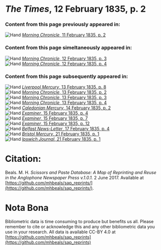 # *The Times*, 12 February 1835, p. 2  
  
### Content from this page previously appeared in:  
![Hand](http://scissorsandpaste.net/wp-content/uploads/2017/06/smallhandpointer.png) [*Morning Chronicle*, 11 February 1835, p. 2](https://mhbeals.github.io/sap_html/Morning-Chronicle/Morning-Chronicle-11-February-1835-p-2)  
  
### Content from this page simeltaneously appeared in:  
![Hand](http://scissorsandpaste.net/wp-content/uploads/2017/06/smallhandpointer.png) [*Morning Chronicle*, 12 February 1835, p. 3](https://mhbeals.github.io/sap_html/Morning-Chronicle/Morning-Chronicle-12-February-1835-p-3)  
![Hand](http://scissorsandpaste.net/wp-content/uploads/2017/06/smallhandpointer.png) [*Morning Chronicle*, 12 February 1835, p. 4](https://mhbeals.github.io/sap_html/Morning-Chronicle/Morning-Chronicle-12-February-1835-p-4)  
  
### Content from this page subsequently appeared in:  
![Hand](http://scissorsandpaste.net/wp-content/uploads/2017/06/smallhandpointer.png) [*Liverpool Mercury*, 13 February 1835, p. 8](https://mhbeals.github.io/sap_html/Liverpool-Mercury/Liverpool-Mercury-13-February-1835-p-8)  
![Hand](http://scissorsandpaste.net/wp-content/uploads/2017/06/smallhandpointer.png) [*Morning Chronicle*, 13 February 1835, p. 2](https://mhbeals.github.io/sap_html/Morning-Chronicle/Morning-Chronicle-13-February-1835-p-2)  
![Hand](http://scissorsandpaste.net/wp-content/uploads/2017/06/smallhandpointer.png) [*Morning Chronicle*, 13 February 1835, p. 3](https://mhbeals.github.io/sap_html/Morning-Chronicle/Morning-Chronicle-13-February-1835-p-3)  
![Hand](http://scissorsandpaste.net/wp-content/uploads/2017/06/smallhandpointer.png) [*Morning Chronicle*, 13 February 1835, p. 4](https://mhbeals.github.io/sap_html/Morning-Chronicle/Morning-Chronicle-13-February-1835-p-4)  
![Hand](http://scissorsandpaste.net/wp-content/uploads/2017/06/smallhandpointer.png) [*Caledonian Mercury*, 14 February 1835, p. 2](https://mhbeals.github.io/sap_html/Caledonian-Mercury/Caledonian-Mercury-14-February-1835-p-2)  
![Hand](http://scissorsandpaste.net/wp-content/uploads/2017/06/smallhandpointer.png) [*Examiner*, 15 February 1835, p. 4](https://mhbeals.github.io/sap_html/Examiner/Examiner-15-February-1835-p-4)  
![Hand](http://scissorsandpaste.net/wp-content/uploads/2017/06/smallhandpointer.png) [*Examiner*, 15 February 1835, p. 7](https://mhbeals.github.io/sap_html/Examiner/Examiner-15-February-1835-p-7)  
![Hand](http://scissorsandpaste.net/wp-content/uploads/2017/06/smallhandpointer.png) [*Examiner*, 15 February 1835, p. 12](https://mhbeals.github.io/sap_html/Examiner/Examiner-15-February-1835-p-12)  
![Hand](http://scissorsandpaste.net/wp-content/uploads/2017/06/smallhandpointer.png) [*Belfast News-Letter*, 17 February 1835, p. 4](https://mhbeals.github.io/sap_html/Belfast-News-Letter/Belfast-News-Letter-17-February-1835-p-4)  
![Hand](http://scissorsandpaste.net/wp-content/uploads/2017/06/smallhandpointer.png) [*Bristol Mercury*, 21 February 1835, p. 1](https://mhbeals.github.io/sap_html/Bristol-Mercury/Bristol-Mercury-21-February-1835-p-1)  
![Hand](http://scissorsandpaste.net/wp-content/uploads/2017/06/smallhandpointer.png) [*Ipswich Journal*, 21 February 1835, p. 1](https://mhbeals.github.io/sap_html/Ipswich-Journal/Ipswich-Journal-21-February-1835-p-1)  


# Citation: 

Beals. M. H. *Scissors and Paste Database: A Map of Reprinting and Reuse in the Anglophone Newspaper Press v.1.0.1.* 2 June 2017. Available at [https://github.com/mhbeals/sap_reprints/](https://github.com/mhbeals/sap_reprints/). 

# Nota Bona

Bibliometric data is time consuming to produce but benefits us all. Please remember to cite or acknowledge this and any other bibliometric data you use in your research. All data is available CC-BY 4.0 at [https://github.com/mhbeals/sap_reprints](https://github.com/mhbeals/sap_reprints)